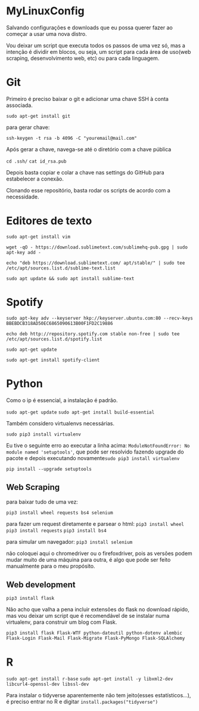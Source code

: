 # MyLinuxConfig
Salvando configurações e downloads que eu possa querer fazer ao começar a usar uma nova distro.

Vou deixar um script que executa todos os passos de uma vez só, mas a intenção é dividir em blocos, ou seja, um script para cada área de uso(web scraping, desenvolvimento web, etc) ou para cada linguagem.

# Git

Primeiro é preciso baixar o git e adicionar uma chave SSH à conta associada.

`sudo apt-get install git`

para gerar chave:

`ssh-keygen -t rsa -b 4096 -C "youremail@mail.com"`

Após gerar a chave, navega-se até o diretório com a chave pública

`cd .ssh/`
`cat id_rsa.pub`

Depois basta copiar e colar a chave nas settings do GitHub para estabelecer a conexão.

Clonando esse repositório, basta rodar os scripts de acordo com a necessidade.

# Editores de texto

`sudo apt-get install vim`

`wget -qO - https://download.sublimetext.com/sublimehq-pub.gpg | sudo apt-key add -`

`echo "deb https://download.sublimetext.com/ apt/stable/" | sudo tee /etc/apt/sources.list.d/sublime-text.list`

`sudo apt update && sudo apt install sublime-text`

# Spotify

`sudo apt-key adv --keyserver hkp://keyserver.ubuntu.com:80 --recv-keys BBEBDCB318AD50EC6865090613B00F1FD2C19886`

`echo deb http://repository.spotify.com stable non-free | sudo tee /etc/apt/sources.list.d/spotify.list`

`sudo apt-get update`

`sudo apt-get install spotify-client`

# Python


Como o ip é essencial, a instalação é padrão.

`sudo apt-get update`
`sudo apt-get install build-essential`

Também considero virtualenvs necessárias.

`sudo pip3 install virtualenv`

Eu tive o seguinte erro ao executar a linha acima: `ModuleNotFoundError: No module named 'setuptools'`, que pode ser resolvido fazendo upgrade do pacote e depois executando novamente`sudo pip3 install virtualenv`

`pip install --upgrade setuptools`

## Web Scraping

para baixar tudo de uma vez:

`pip3 install wheel requests bs4 selenium`

para fazer um request diretamente e parsear o html:
`pip3 install wheel`
`pip3 install requests`
`pip3 install bs4`

para simular um navegador:
`pip3 install selenium`

não coloquei aqui o chromedriver ou o firefoxdriver, pois as versões podem mudar muito de uma máquina para outra, é algo que pode ser feito manualmente para o meu propósito.

## Web development

`pip3 install flask`

Não acho que valha a pena incluir extensões do flask no download rápido, mas vou deixar um script que é recomendável de se instalar numa virtualenv, para construir um blog com Flask.

`pip3 install flask Flask-WTF python-dateutil python-dotenv alembic Flask-Login Flask-Mail Flask-Migrate Flask-PyMongo Flask-SQLAlchemy`

# R

`sudo apt-get install r-base`
`sudo apt-get install -y libxml2-dev libcurl4-openssl-dev libssl-dev`

Para instalar o tidyverse aparentemente não tem jeito(esses estatísticos...), é preciso entrar no R e digitar `install.packages("tidyverse")`
